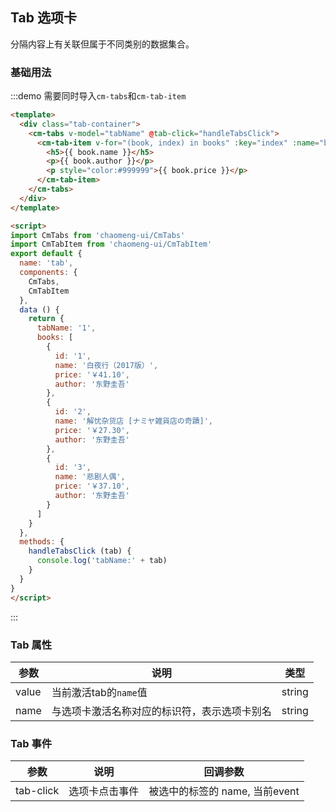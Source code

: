
## Tab 选项卡

分隔内容上有关联但属于不同类别的数据集合。

### 基础用法

:::demo 需要同时导入`cm-tabs`和`cm-tab-item `
```html
<template>
  <div class="tab-container">
    <cm-tabs v-model="tabName" @tab-click="handleTabsClick">
      <cm-tab-item v-for="(book, index) in books" :key="index" :name="book.id">
        <h5>{{ book.name }}</h5>
        <p>{{ book.author }}</p>
        <p style="color:#999999">{{ book.price }}</p>
      </cm-tab-item>
    </cm-tabs>
  </div>
</template>

<script>
import CmTabs from 'chaomeng-ui/CmTabs'
import CmTabItem from 'chaomeng-ui/CmTabItem'
export default {
  name: 'tab',
  components: {
    CmTabs,
    CmTabItem
  },
  data () {
    return {
      tabName: '1',
      books: [
        {
          id: '1',
          name: '白夜行（2017版）',
          price: '￥41.10',
          author: '东野圭吾'
        },
        {
          id: '2',
          name: '解忧杂货店 [ナミヤ雑貨店の奇蹟]',
          price: '￥27.30',
          author: '东野圭吾'
        },
        {
          id: '3',
          name: '悲剧人偶',
          price: '￥37.10',
          author: '东野圭吾'
        }
      ]
    }
  },
  methods: {
    handleTabsClick (tab) {
      console.log('tabName:' + tab)
    }
  }
}
</script>
```
:::

### Tab 属性


|参数|说明|类型|
|----|----|---|
|value|当前激活tab的`name`值|string|
|name|与选项卡激活名称对应的标识符，表示选项卡别名|string|

### Tab 事件

|参数|说明|回调参数|
|----|----|---|
|tab-click|选项卡点击事件|被选中的标签的 name, 当前event|

